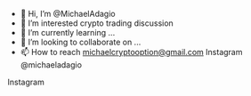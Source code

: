 - 👋 Hi, I’m @MichaelAdagio
- 👀 I’m interested crypto trading discussion
- 🌱 I’m currently learning ...
- 💞️ I’m looking to collaborate on ...
- 📫 How to reach michaelcryptooption@gmail.com
Instagram @michaeladagio 
<!---
MichaelAdacry/MichaelAdacry is a ✨ special ✨ repository because its `README.md` (this file) appears on your GitHub profile.
You can click the Preview link to take a look at your changes.
---> Instagram
